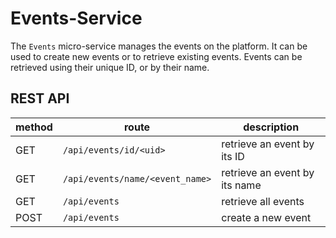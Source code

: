 # Events-Service

The `Events` micro-service manages the events on the platform.
It can be used to create new events or to retrieve existing events.
Events can be retrieved using their unique ID, or by their name.

## REST API
| method | route                           | description                   |
|--------|---------------------------------|-------------------------------|
|  GET   | `/api/events/id/<uid>`          | retrieve an event by its ID   |
|  GET   | `/api/events/name/<event_name>` | retrieve an event by its name |
|  GET   | `/api/events`                   | retrieve all events           |
|  POST  | `/api/events`                   | create a new event            |